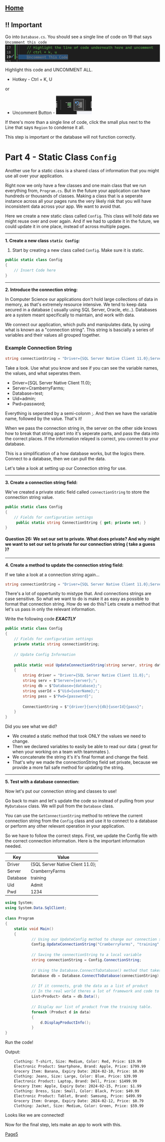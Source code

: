 ﻿## [Home](../README.md)

## !! Important

Go into `Database.cs`. You should see a single line of code on 19 that says `Uncomment this code`
![Uncomment Database](Images/UncommentDatabase.png)

Highlight this code and UNCOMMENT ALL. 
- Hotkey - Ctrl + K, U

or

- Uncomment Button - ![Uncomment](Images/Uncomment.png)

If there's more than a single line of code, click the small plus next to the Line that says `Region` to condense it all.

This step is important or the database will not function correctly.

# Part 4 - Static Class `Config`

Another use for a static class is a shared class of information that you might use all over your application.

Right now we only have a few classes and one main class that we run everything from, `Program.cs`. But in the future your application can have hundreds or thousands of classes. Making a class that is a seperate instance across all your pages runs the very likely risk that you will have inconsistent data across your app. We want to avoid that.

Here we create a new static class called `Config`. This class will hold data we might reuse over and over again. And if we had to update it in the future, we could update it in one place, instead of across multiple pages.


---

**1. Create a new class `static Config`:**

1. Start by creating a new class called `Config`. Make sure it is static.


```csharp
public static class Config
{
    // Insert Code here
}
```

---

**2. Introduce the connection string:**

In Computer Science our applications don't hold large collections of data in memory, as that's extremely resource intensive. We tend to keep data secured in a database ( usually using SQL Server, Oracle, etc..). Databases are a system meant specifically to maintain, and work with data.

We connect our application, which pulls and manipulates data, by using what is known as a "connection string". This string is bascially a series of variables and their values all grouped together.

### Example Connection String
```csharp
string connectionString = "Driver={SQL Server Native Client 11.0};Server=CramberryFarms;Database=test;Uid=admin;Pwd=password;";
```

Take a look. Use what you know and see if you can see the variable names, the values, and what seperates them.

- Driver={SQL Server Native Client 11.0};
- Server=CramberryFarms;
- Database=test;
- Uid=admin;
- Pwd=password;

Everything is seperated by a semi-colonm ;. And then we have the variable name, followed by the value. That's it!

When we pass the connection string in, the server on the other side knows how to break that string apart into it's seperate parts, and pass the data into the correct places. If the information relayed is correct, you connect to your database.

This is a simplification of a how database works, but the logics there. Connect to a database, then we can pull the data.

Let's take a look at setting up our Connection string for use.

---

**3. Create a connection string field:**

We've created a private static field called `connectionString` to store the connection string value.

```csharp
public static class Config
{
    // Fields for configuration settings
     public static string ConnectionString { get; private set; }
}
```

#### Question 26: We set our set to private. What does private? And why might we want to set our set to private for our connection string ( take a guess )? 

---

**4. Create a method to update the connection string field:**

If we take a look at a connection string again...
```csharp
string connectionString = "Driver={SQL Server Native Client 11.0};Server=CramberryFarms;Database=test;Uid=admin;Pwd=password;";
```

There's a lot of oppertunity to mistype that. And connections strings are case sensitive. So what we want to do is make it as easy as possible to format that connection string. How do we do this? Lets create a method that let's us pass in only the relevant information.

Write the following code ***EXACTLY***

```csharp
public static class Config
{
    // Fields for configuration settings
    private static string connectionString;

    // Update Config Information

    public static void UpdateConnectionString(string server, string database,  string userName, string password)
    {
        string driver = "Driver={SQL Server Native Client 11.0};";
        string serv = $"Server={server};";
        string db = $"Database={database};";
        string userId = $"Uid={userName};";
        string pass = $"Pwd={password}";

        ConnectionString = $"{driver}{serv}{db}{userId}{pass}";
    }
}
```

Did you see what we did?

- We created a static method that took ONLY the values we need to change. 
- Then we declared variables to easily be able to read our data ( great for when your working on a team with teammates ). 
- We concatenate the string it's it's final format and change the field.
- That's why we made the connectionString field set private, because we provide a more fail safe method for updating the string.

---

**5. Test with a database connection:**

Now let's put our connection string and classes to use!

Go back to main and let's update the code so instead of pulling from your `MyDatabase` class. We will pull from the `Database` class.

You can use the `GetConnectionString` method to retrieve the current connection string from the `Config` class and use it to connect to a database or perform any other relevant operation in your application.

So we have to follow the correct steps. First, we update the Config file with the correct connection information. Here is the important information needed.

| Key            | Value                            |
|----------------|----------------------------------|
| Driver         | {SQL Server Native Client 11.0}; |
| Server         | CramberryFarms                   |
| Database       | training                         |
| Uid            | Admit                            |
| Pwd            | 1234                             |



```csharp
using System;
using System.Data.SqlClient;

class Program
{
    static void Main()
    {
            // Using our UpdateConfig method to change our connection string. Make sure to pass in the correct information
            Config.UpdateConnectionString("CramberryFarms", "training", "Admin", "1234");

            // Saving the connectionString to a local variable
            string connectionString = Config.ConnectionString;

            // Using the Database.ConnectToDatabase() method that takes a formatted connection string to connect
            Database db = Database.ConnectToDatabase(connectionString);

            // If it connects, grab the data as a list of product
            // In the real world theres a lot of framework and code to make this happen
            List<Product> data = db.Data();

            // Display our list of product from the training table.
            foreach (Product d in data)
            {
                d.DisplayProductInfo();
            }
}
```

Run the code!

Output:

```console
    Clothing: T-shirt, Size: Medium, Color: Red, Price: $19.99
    Electronic Product: Smartphone, Brand: Apple, Price: $799.99
    Grocery Item: Banana, Expiry Date: 2024-02-10, Price: $0.99
    Clothing: Jeans, Size: Large, Color: Blue, Price: $39.99
    Electronic Product: Laptop, Brand: Dell, Price: $1499.99
    Grocery Item: Apple, Expiry Date: 2024-02-15, Price: $1.99
    Clothing: Dress, Size: Small, Color: Black, Price: $49.99
    Electronic Product: Tablet, Brand: Samsung, Price: $499.99
    Grocery Item: Orange, Expiry Date: 2024-02-12, Price: $0.79
    Clothing: Jacket, Size: Medium, Color: Green, Price: $59.99
```

Looks like we are connected!

Now for the final step, lets make an app to work with this.

[Page5](Page5.md)